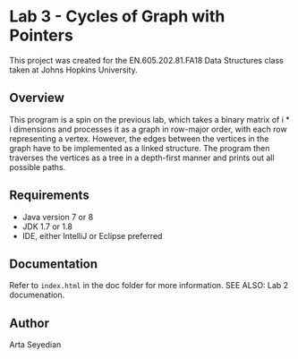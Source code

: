 # Lab 3 - Cycles of Graph with Pointers
This project was created for the EN.605.202.81.FA18 Data Structures class taken at Johns Hopkins University.

## Overview
This program is a spin on the previous lab, which takes a binary matrix of i * i dimensions and processes it as a graph in row-major order, with each row representing a vertex. However, the edges between the vertices in the graph have to be implemented as a linked structure. The program then traverses the vertices as a tree in a depth-first manner and prints out all possible paths. 

## Requirements
- Java version 7 or 8
- JDK 1.7 or 1.8
- IDE, either IntelliJ or Eclipse preferred

## Documentation
Refer to `index.html` in the doc folder for more information. SEE ALSO: Lab 2 documenation.

## Author
Arta Seyedian


